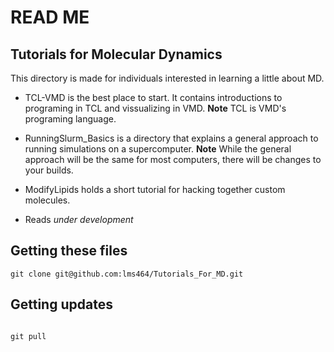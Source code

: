 # READ ME

## Tutorials for Molecular Dynamics

This directory is made for individuals interested in learning a little about MD. 

- TCL-VMD is the best place to start. It contains introductions to programing in TCL and vissualizing in VMD. **Note** TCL is VMD's programing language.

- RunningSlurm_Basics is a directory that explains a general approach to running simulations on a supercomputer. **Note** While the general approach will be the same for most computers, there will be changes to your builds.

- ModifyLipids holds a short tutorial for hacking together custom molecules.

- Reads *under development*

## Getting these files

```
git clone git@github.com:lms464/Tutorials_For_MD.git

```

## Getting updates

```

git pull

```
